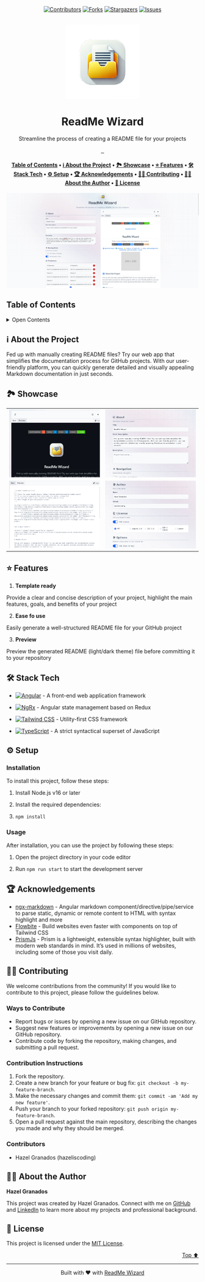 <a name="readme-top"></a>

<!--
*** Thanks for using ReadMe Wizard. (https://github.com/hazeliscoding/readme-wizard)
*** If you have a suggestion that would make this better, please fork
*** the repo and create a pull request or simply open an issue.
*** Don't forget to give the project a star!
-->

<p align="center"><a href="https://github.com/hazeliscoding/readme-wizard/graphs/contributors"><img src="https://img.shields.io/github/contributors/hazeliscoding/readme-wizard.svg?style=for-the-badge" alt="Contributors"></a>
        <a href="https://github.com/hazeliscoding/readme-wizard/network/members"><img src="https://img.shields.io/github/forks/hazeliscoding/readme-wizard.svg?style=for-the-badge" alt="Forks"></a>
        <a href="https://github.com/hazeliscoding/readme-wizard/stargazers"><img src="https://img.shields.io/github/stars/hazeliscoding/readme-wizard.svg?style=for-the-badge" alt="Stargazers"></a>
        <a href="https://github.com/hazeliscoding/readme-wizard/issues"><img src="https://img.shields.io/github/issues/hazeliscoding/readme-wizard.svg?style=for-the-badge" alt="Issues"></a></p><br/>

<div align="center">

<a href="" target="_blank" title="Go to  website">
<img width="196px" alt="ReadMe Wizard" src="./docs/icon.png">
</a>

# ReadMe Wizard

Streamline the process of creating a README file for your projects

</div>

<p align="center">
            <a aria-label="NPM Version" href="https://www.npmjs.com/package/http-status-utility">
            <img alt="" src="https://img.shields.io/npm/v/http-status-utility.svg?label=NPM&logo=npm&style=for-the-badge&color=0470FF&logoColor=white">
          </a>
            <a aria-label="NPM Download Count" href="https://www.npmjs.com/package/http-status-utility">
            <img alt="" src="https://img.shields.io/npm/dt/http-status-utility?label=Downloads&style=for-the-badge&color=67ACF3">
          </a>
            <a aria-label="palm-api Size" href="https://www.npmjs.com/package/http-status-utility">
            <img alt="" src="https://img.shields.io/bundlephobia/minzip/http-status-utility?style=for-the-badge&color=F9DBBC">
          </a>
          </p>

<div align="center"><h4><a href="#-table-of-contents">️Table of Contents</a> • <a href="#-about-the-project">ℹ️ About the Project</a> • <a href="#-showcase">🏞 Showcase</a> • <a href="#-features">⭐️ Features</a> • <a href="#-stack-tech">🛠 Stack Tech</a> • <a href="#-setup">⚙ ️Setup</a> • <a href="#-acknowledgements">🏆 Acknowledgements</a> • <a href="#-contributing">👏🏻 Contributing</a> • <a href="#-about-the-author">👨🏻‍ About the Author</a> • <a href="#-license">📖 License</a></h4></div>

<p align="center"><img src="./docs/demo.png" alt="Main Image"/></p>

## ️Table of Contents

 <details>
<summary>Open Contents</summary>

- [ReadMe Wizard](#readme-wizard)
  - [ℹ️ About the Project](#-about-the-project)
  - [🏞 Showcase](#-showcase)
  - [⭐️ Features](#-features)
  - [🛠 Stack Tech](#-stack-tech)
  - [⚙ ️Setup](#-setup)
    - [Installation](#installation)
    - [Usage](#usage)
  - [🏆 Acknowledgements](#-acknowledgements)
  - [👏🏻 Contributing](#-contributing)
    - [Ways to Contribute](#ways-to-contribute)
    - [Contribution Instructions](#contribution-instructions)
    - [Contributors](#contributors)
  - [👨🏻‍ About the Author](#-about-the-author)
  - [📖 License](#-license)
  </details>

## ℹ️ About the Project

Fed up with manually creating README files? Try our web app that simplifies the documentation process for GitHub projects. With our user-friendly platform, you can quickly generate detailed and visually appealing Markdown documentation in just seconds.

## 🏞 Showcase

 <center>

<table>
<tr>
<td><a href="./docs/s_1.png"><img width="320" src="./docs/s_1.png"></a></td>
<td><a href="./docs/s_2.png"><img width="320" src="./docs/s_2.png"></a></td>
</tr>
<tr>
<td><a href="./docs/s_3.png"><img width="320" src="./docs/s_3.png"></a></td>
<td><a href="./docs/s_4.png"><img width="320" src="./docs/s_4.png"></a></td>
</tr>
</table>

</center>

## ⭐️ Features

1. **Template ready**

Provide a clear and concise description of your project, highlight the main features, goals, and benefits of your project

2. **Ease fo use**

Easily generate a well-structured README file for your GitHub project

3. **Preview**

Preview the generated README (light/dark theme) file before committing it to your repository

## 🛠 Stack Tech

- [![Angular][Angular-badge]][Angular-url] - A front-end web application framework

[Angular-badge]: https://img.shields.io/badge/Angular-DD0031?style=for-the-badge&logo=angular
[Angular-url]: }

- [![NgRx][NgRx-badge]][NgRx-url] - Angular state management based on Redux

[NgRx-badge]: https://img.shields.io/badge/NgRx-B7116E?style=for-the-badge&logo=ngrx
[NgRx-url]: }

- [![Tailwind CSS][Tailwind CSS-badge]][Tailwind CSS-url] - Utility-first CSS framework

[Tailwind CSS-badge]: https://img.shields.io/badge/Tailwind%20CSS-38B2AC?style=for-the-badge&logo=tailwindcss
[Tailwind CSS-url]: }

- [![TypeScript][TypeScript-badge]][TypeScript-url] - A strict syntactical superset of JavaScript

[TypeScript-badge]: https://img.shields.io/badge/TypeScript-3178C6?style=for-the-badge&logo=typescript
[TypeScript-url]: }

## ⚙ ️Setup

### Installation

To install this project, follow these steps:

1. Install Node.js v16 or later

2. Install the required dependencies:

3. `npm install`

### Usage

After installation, you can use the project by following these steps:

1. Open the project directory in your code editor

2. Run `npm run start` to start the development server

## 🏆 Acknowledgements

- [ngx-markdown](https://www.npmjs.com/package/ngx-markdown) - Angular markdown component/directive/pipe/service to parse static, dynamic or remote content to HTML with syntax highlight and more
- [Flowbite](https://flowbite.com/) - Build websites even faster with components on top of Tailwind CSS
- [PrismJs](https://prismjs.com/) - Prism is a lightweight, extensible syntax highlighter, built with modern web standards in mind. It’s used in millions of websites, including some of those you visit daily.

## 👏🏻 Contributing

We welcome contributions from the community! If you would like to contribute to this project, please follow the guidelines below.

### Ways to Contribute

- Report bugs or issues by opening a new issue on our GitHub repository.
- Suggest new features or improvements by opening a new issue on our GitHub repository.
- Contribute code by forking the repository, making changes, and submitting a pull request.

### Contribution Instructions

1. Fork the repository.
2. Create a new branch for your feature or bug fix: `git checkout -b my-feature-branch`.
3. Make the necessary changes and commit them: `git commit -am 'Add my new feature'`.
4. Push your branch to your forked repository: `git push origin my-feature-branch`.
5. Open a pull request against the main repository, describing the changes you made and why they should be merged.

### Contributors

- Hazel Granados (hazeliscoding)

## 👨🏻‍ About the Author

**Hazel Granados**

This project was created by Hazel Granados. Connect with me on [GitHub](https://github.com/hazeliscoding) and [LinkedIn](https://www.linkedin.com/in/hazelgranados/) to learn more about my projects and professional background.

## 📖 License

This project is licensed under the [MIT License](https://opensource.org/licenses/MIT).

<p align="right"><a href="#readme-top">Top ⬆️</a></p>

---

 <div align="center">Built with ❤️ with <a href="https://github.com/hazeliscoding/readme-wizard">ReadMe Wizard</a></div>

